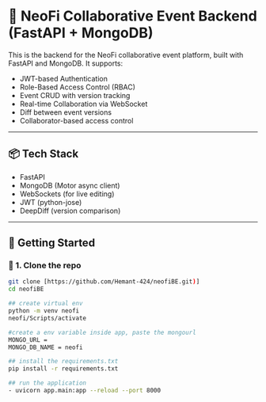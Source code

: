 # 🚀 NeoFi Collaborative Event Backend (FastAPI + MongoDB)

This is the backend for the NeoFi collaborative event platform, built with FastAPI and MongoDB. It supports:

- JWT-based Authentication
- Role-Based Access Control (RBAC)
- Event CRUD with version tracking
- Real-time Collaboration via WebSocket
- Diff between event versions
- Collaborator-based access control

---

## 📦 Tech Stack

- FastAPI
- MongoDB (Motor async client)
- WebSockets (for live editing)
- JWT (python-jose)
- DeepDiff (version comparison)


---

## 🚀 Getting Started

### 🔧 1. Clone the repo

```bash
git clone [https://github.com/Hemant-424/neofiBE.git)]
cd neofiBE

## create virtual env
python -m venv neofi
neofi/Scripts/activate

#create a env variable inside app, paste the mongourl 
MONGO_URL =
MONGO_DB_NAME = neofi

## install the requirements.txt
pip install -r requirements.txt

## run the application
- uvicorn app.main:app --reload --port 8000
